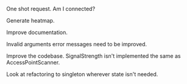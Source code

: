 One shot request. Am I connected?

Generate heatmap.

Improve documentation.

Invalid arguments error messages need to be improved.

Improve the codebase. SignalStrength isn't implemented the same as AccessPointScanner.

Look at refactoring to singleton wherever state isn't needed.
